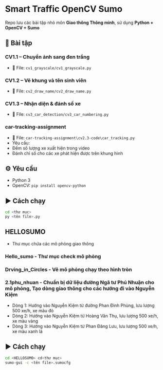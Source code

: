 #  Smart Traffic OpenCV Sumo
Repo lưu các bài tập nhỏ môn **Giao thông Thông minh**, sử dụng **Python + OpenCV + Sumo** 
## 📘 Bài tập
### CV1.1 – Chuyển ảnh sang đen trắng
- 📄 File: `cv1_grayscale/cv1_grayscale.py`
### CV1.2 – Vẽ khung và tên sinh viên
- 📄 File: `cv2_draw_name/cv2_draw_name.py`
### CV1.3 – Nhận diện & đánh số xe
- 📄 File: `cv3_car_detection/cv3_car_numbering.py`
### car-tracking-assignment 
- 📄 File: `car-tracking-assignment\cv2.3-code\car_tracking.py`
- Yêu cầu:
- Đếm số lượng xe xuất hiện trong video
- Đánh chỉ số cho các xe phát hiện được trên khung hình
## ⚙ Yêu cầu
- Python 3
- OpenCV: `pip install opencv-python`
## ▶️ Cách chạy
```bash
cd <thư mục>
py <tên file>.py
```
## HELLOSUMO
- Thư mục chứa các mô phỏng giao thông
 ### Hello_sumo - Thư mục check mô phỏng
 ### Drving_in_Circles - Vẽ mô phỏng chạy theo hình tròn
 ### 2.1phu_nhuan - Chuẩn bị dữ liệu đường Ngã tư Phú Nhuận cho mô phỏng, Tạo dòng giao thông cho các hướng đi vào Nguyễn Kiệm
   - Dòng 1: Hướng vào Nguyễn Kiệm từ đường Phan Đình Phùng, lưu lượng 500 xe/h, xe màu đỏ
   - Dòng 2: Hướng vào Nguyễn Kiệm từ Hoàng Văn Thụ, lưu lượng 500 xe/h, xe màu vàng
   - Dòng 3: Hướng vào Nguyễn Kiệm từ  Phan Đăng Lưu, lưu lượng 500 xe/h, xe màu xanh lá
  ## ▶️ Cách chạy
```bash
cd <HELLOSUMO> cd<thư mục>
sumo-gui -c <tên file>.sumocfg 

